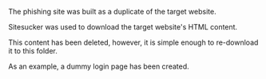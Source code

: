 The phishing site was built as a duplicate of the target website.

Sitesucker was used to download the target website's HTML content.

This content has been deleted, however, it is simple enough to re-download it to this folder. 

As an example, a dummy login page has been created.